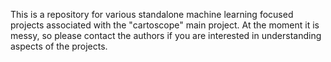 This is a repository for various standalone machine learning focused projects associated with the "cartoscope" main project. At the moment it is messy, so please contact the authors if you are interested in understanding aspects of the projects.
